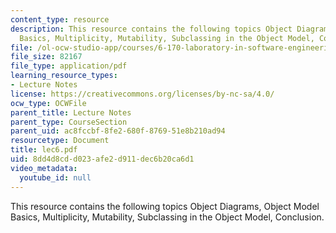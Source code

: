 ```yaml
---
content_type: resource
description: This resource contains the following topics Object Diagrams, Object Model
  Basics, Multiplicity, Mutability, Subclassing in the Object Model, Conclusion.
file: /ol-ocw-studio-app/courses/6-170-laboratory-in-software-engineering-fall-2005/8dd4d8cdd023afe2d911dec6b20ca6d1_lec6.pdf
file_size: 82167
file_type: application/pdf
learning_resource_types:
- Lecture Notes
license: https://creativecommons.org/licenses/by-nc-sa/4.0/
ocw_type: OCWFile
parent_title: Lecture Notes
parent_type: CourseSection
parent_uid: ac8fccbf-8fe2-680f-8769-51e8b210ad94
resourcetype: Document
title: lec6.pdf
uid: 8dd4d8cd-d023-afe2-d911-dec6b20ca6d1
video_metadata:
  youtube_id: null
---
```

This resource contains the following topics Object Diagrams, Object Model Basics, Multiplicity, Mutability, Subclassing in the Object Model, Conclusion.
